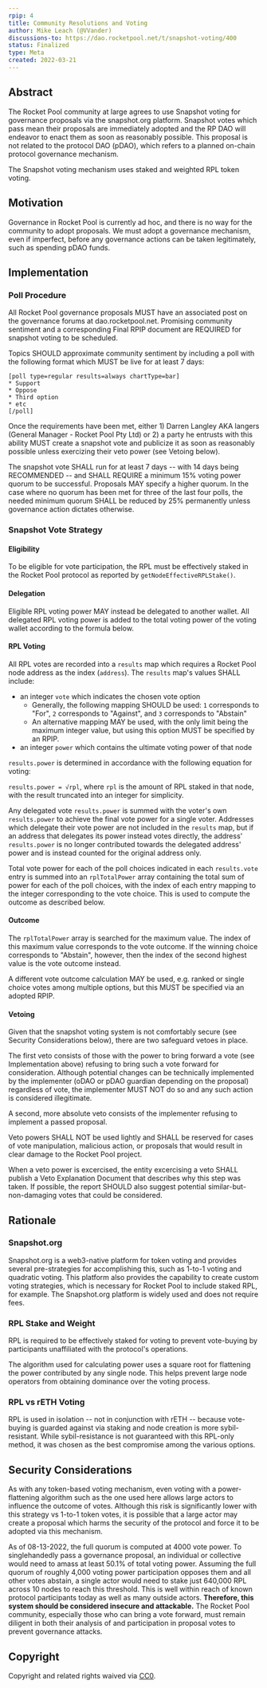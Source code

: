 ```yaml
---
rpip: 4
title: Community Resolutions and Voting
author: Mike Leach (@VVander)
discussions-to: https://dao.rocketpool.net/t/snapshot-voting/400
status: Finalized
type: Meta
created: 2022-03-21
---
```


## Abstract
The Rocket Pool community at large agrees to use Snapshot voting for governance proposals via the snapshot.org platform. Snapshot votes which pass mean their proposals are immediately adopted and the RP DAO will endeavor to enact them as soon as reasonably possible. This proposal is not related to the protocol DAO (pDAO), which refers to a planned on-chain protocol governance mechanism.

The Snapshot voting mechanism uses staked and weighted RPL token voting.

## Motivation
Governance in Rocket Pool is currently ad hoc, and there is no way for the community to adopt proposals. We must adopt a governance mechanism, even if imperfect, before any governance actions can be taken legitimately, such as spending pDAO funds.

## Implementation
  
### Poll Procedure
  
All Rocket Pool governance proposals MUST have an associated post on the governance forums at dao.rocketpool.net.
Promising community sentiment and a corresponding Final RPIP document are REQUIRED for snapshot voting to be scheduled.

Topics SHOULD approximate community sentiment by including a poll with the following format which MUST be live for at least 7 days:

```
[poll type=regular results=always chartType=bar]
* Support
* Oppose
* Third option
* etc
[/poll]
```

Once the requirements have been met, either 1) Darren Langley AKA langers (General Manager - Rocket Pool Pty Ltd) or 2) a party he entrusts with this ability MUST create a snapshot vote and publicize it as soon as reasonably possible unless exercizing their veto power (see Vetoing below). 

The snapshot vote SHALL run for at least 7 days -- with 14 days being RECOMMENDED -- and SHALL REQUIRE a minimum 15% voting power quorum to be successful. Proposals MAY specify a higher quorum. In the case where no quorum has been met for three of the last four polls, the needed minimum quorum SHALL be reduced by 25% permanently unless governance action dictates otherwise.

### Snapshot Vote Strategy

#### Eligibility

To be eligible for vote participation, the RPL must be effectively staked in the Rocket Pool protocol as reported by `getNodeEffectiveRPLStake()`.

#### Delegation

Eligible RPL voting power MAY instead be delegated to another wallet. All delegated RPL voting power is added to the total voting power of the voting wallet according to the formula below.

#### RPL Voting 

All RPL votes are recorded into a `results` map which requires a Rocket Pool node address as the index (`address`). The `results` map's values SHALL include:
- an integer `vote` which indicates the chosen vote option
    + Generally, the following mapping SHOULD be used: `1` corresponds to "For", `2` corresponds to "Against", and `3` corresponds to "Abstain"
    + An alternative mapping MAY be used, with the only limit being the maximum integer value, but using this option MUST be specified by an RPIP.
- an integer `power` which contains the ultimate voting power of that node

`results.power` is determined in accordance with the following equation for voting: 

`results.power = √rpl`, where `rpl` is the amount of RPL staked in that node, with the result truncated into an integer for simplicity.

Any delegated vote `results.power` is summed with the voter's own `results.power` to achieve the final vote power for a single voter. Addresses which delegate their vote power are not included in the `results` map, but if an address that delegates its power instead votes directly, the address' `results.power` is no longer contributed towards the delegated address' power and is instead counted for the original address only.

Total vote power for each of the poll choices indicated in each `results.vote` entry is summed into an `rplTotalPower` array containing the total sum of power for each of the poll choices, with the index of each entry mapping to the integer corresponding to the vote choice. This is used to compute the outcome as described below.

#### Outcome

The `rplTotalPower` array is searched for the maximum value. The index of this maximum value corresponds to the vote outcome. If the winning choice corresponds to "Abstain", however, then the index of the second highest value is the vote outcome instead.

A different vote outcome calculation MAY be used, e.g. ranked or single choice votes among multiple options, but this MUST be specified via an adopted RPIP.

#### Vetoing
Given that the snapshot voting system is not comfortably secure (see Security Considerations below), there are two safeguard vetoes in place.

The first veto consists of those with the power to bring forward a vote (see Implementation above) refusing to bring such a vote forward for consideration. Although potential changes can be technically implemented by the implementer (oDAO or  pDAO guardian depending on the proposal) regardless of vote, the implementer MUST NOT do so and any such action is considered illegitimate.

A second, more absolute veto consists of the implementer refusing to implement a passed proposal.

Veto powers SHALL NOT be used lightly and SHALL be reserved for cases of vote manipulation, malicious action, or proposals that would result in clear damage to the Rocket Pool project.

When a veto power is excercised, the entity excercising a veto SHALL publish a Veto Explanation Document that describes why this step was taken. If possible, the report SHOULD also suggest potential similar-but-non-damaging votes that could be considered.

## Rationale

### Snapshot.org

Snapshot.org is a web3-native platform for token voting and provides several pre-strategies for accomplishing this, such as 1-to-1 voting and quadratic voting. This platform also provides the capability to create custom voting strategies, which is necessary for Rocket Pool to include staked RPL, for example. The Snapshot.org platform is widely used and does not require fees.

### RPL Stake and Weight

RPL is required to be effectively staked for voting to prevent vote-buying by participants unaffiliated with the protocol's operations.

The algorithm used for calculating power uses a square root for flattening the power contributed by any single node. This helps prevent large node operators from obtaining dominance over the voting process.

### RPL vs rETH Voting

RPL is used in isolation -- not in conjunction with rETH -- because vote-buying is guarded against via staking and node creation is more sybil-resistant. While sybil-resistance is not guaranteed with this RPL-only method, it was chosen as the best compromise among the various options. 

## Security Considerations

As with any token-based voting mechanism, even voting with a power-flattening algorithm such as the one used here allows large actors to influence the outcome of votes. Although this risk is significantly lower with this strategy vs 1-to-1 token votes, it is possible that a large actor may create a proposal which harms the security of the protocol and force it to be adopted via this mechanism.

As of 08-13-2022, the full quorum is computed at 4000 vote power. To singlehandedly pass a governance proposal, an individual or collective would need to amass at least 50.1% of total voting power. Assuming the full quorum of roughly 4,000 voting power participation opposes them and all other votes abstain, a single actor would need to stake just 640,000 RPL across 10 nodes to reach this threshold. This is well within reach of known protocol participants today as well as many outside actors. **Therefore, this system should be considered insecure and attackable.** The Rocket Pool community, especially those who can bring a vote forward, must remain diligent in both their analysis of and participation in proposal votes to prevent governance attacks.

## Copyright
Copyright and related rights waived via [CC0](https://creativecommons.org/publicdomain/zero/1.0/).
